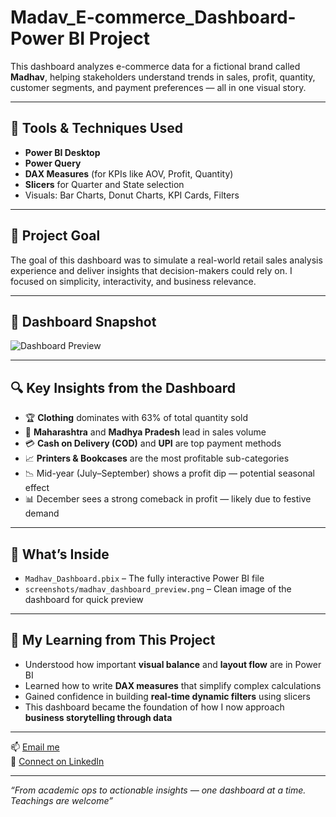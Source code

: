 # Madav_E-commerce_Dashboard- Power BI Project

This dashboard analyzes e-commerce data for a fictional brand called **Madhav**, helping stakeholders understand trends in sales, profit, quantity, customer segments, and payment preferences — all in one visual story.

---

## 🧰 Tools & Techniques Used

- **Power BI Desktop**
- **Power Query**
- **DAX Measures** (for KPIs like AOV, Profit, Quantity)  
- **Slicers** for Quarter and State selection  
- Visuals: Bar Charts, Donut Charts, KPI Cards, Filters

---

## 🎯 Project Goal

The goal of this dashboard was to simulate a real-world retail sales analysis experience and deliver insights that decision-makers could rely on. I focused on simplicity, interactivity, and business relevance.

---

## 📸 Dashboard Snapshot

![Dashboard Preview](screenshots/madhav_dashboard_preview.png)

---

## 🔍 Key Insights from the Dashboard

- 🏆 **Clothing** dominates with 63% of total quantity sold  
- 📍 **Maharashtra** and **Madhya Pradesh** lead in sales volume  
- 💳 **Cash on Delivery (COD)** and **UPI** are top payment methods  
- 📈 **Printers & Bookcases** are the most profitable sub-categories  
- 📉 Mid-year (July–September) shows a profit dip — potential seasonal effect  
- 📊 December sees a strong comeback in profit — likely due to festive demand

---

## 📁 What’s Inside

- `Madhav_Dashboard.pbix` – The fully interactive Power BI file
- `screenshots/madhav_dashboard_preview.png` – Clean image of the dashboard for quick preview

---

## 🧠 My Learning from This Project

- Understood how important **visual balance** and **layout flow** are in Power BI
- Learned how to write **DAX measures** that simplify complex calculations
- Gained confidence in building **real-time dynamic filters** using slicers
- This dashboard became the foundation of how I now approach **business storytelling through data**

---



📫 [Email me](mailto:singhshaurya2016@gmail.com)  
🔗 [Connect on LinkedIn](https://www.linkedin.com/in/shaurya-pratap-singh)

---

*“From academic ops to actionable insights — one dashboard at a time. Teachings are welcome”*
